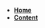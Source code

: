 <!-- _sidebar.md -->

* [**Home**](/README.md)
* [**Content**](docs/C++/c++中的volatile/c++中的volatile.md)